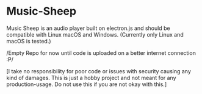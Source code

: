 # Music-Sheep
Music Sheep is an audio player built on electron.js and should be compatible with Linux macOS and Windows. (Currently only Linux and macOS is tested.)

/Empty Repo for now until code is uploaded on a better internet connection :P/

[I take no responsibility for poor code or issues with security causing any kind of damages. This is just a hobby project and not meant for any production-usage. Do not use this if you are not okay with this.]
